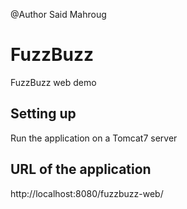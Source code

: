 @Author Said Mahroug

# FuzzBuzz

FuzzBuzz web demo

## Setting up

Run the application on a Tomcat7 server

## URL of the application

http://localhost:8080/fuzzbuzz-web/